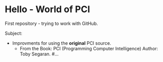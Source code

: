 # Hello - World of PCI

First repository  - trying to work with GitHub.

Subject:
  - Improvments for using the __original__ PCI source.
    - From the Book:
    	PCI (Programming Computer Intelligence) Author: Toby Segaran.
#...
